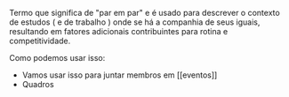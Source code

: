 Termo que significa de "par em par" e é usado para descrever o contexto de estudos ( e de trabalho ) onde se há a companhia de seus iguais, resultando em fatores adicionais contribuintes para rotina e competitividade.

Como podemos usar isso:
- Vamos usar isso para juntar membros em [[eventos]]
- Quadros 